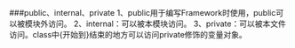 ###public、internal、private
    1、public用于编写Framework时使用，public可以被模块外访问。
    2、internal：可以被本模块访问。
    3、private：可以被本文件访问。class中{开始到}结束的地方可以访问private修饰的变量对象。